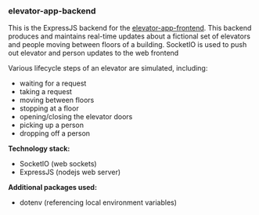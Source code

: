 ### elevator-app-backend

This is the ExpressJS backend for the [elevator-app-frontend](https://elevator-app-frontend.vercel.app/).  This backend produces and maintains real-time updates about a fictional set of elevators and people moving between floors of a building.  SocketIO is used to push out elevator and person updates to the web frontend

Various lifecycle steps of an elevator are simulated, including:
- waiting for a request
- taking a request
- moving between floors
- stopping at a floor
- opening/closing the elevator doors
- picking up a person
- dropping off a person

**Technology stack:**

- SocketIO (web sockets)
- ExpressJS (nodejs web server)

**Additional packages used:**

- dotenv (referencing local environment variables)